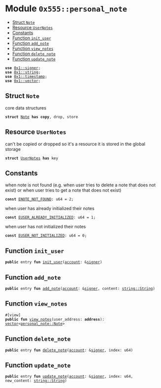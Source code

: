 
<a id="0x555_personal_note"></a>

# Module `0x555::personal_note`



-  [Struct `Note`](#0x555_personal_note_Note)
-  [Resource `UserNotes`](#0x555_personal_note_UserNotes)
-  [Constants](#@Constants_0)
-  [Function `init_user`](#0x555_personal_note_init_user)
-  [Function `add_note`](#0x555_personal_note_add_note)
-  [Function `view_notes`](#0x555_personal_note_view_notes)
-  [Function `delete_note`](#0x555_personal_note_delete_note)
-  [Function `update_note`](#0x555_personal_note_update_note)


<pre><code><b>use</b> <a href="">0x1::signer</a>;
<b>use</b> <a href="">0x1::string</a>;
<b>use</b> <a href="">0x1::timestamp</a>;
<b>use</b> <a href="">0x1::vector</a>;
</code></pre>



<a id="0x555_personal_note_Note"></a>

## Struct `Note`

core data structures


<pre><code><b>struct</b> <a href="personal_note.md#0x555_personal_note_Note">Note</a> <b>has</b> <b>copy</b>, drop, store
</code></pre>



<a id="0x555_personal_note_UserNotes"></a>

## Resource `UserNotes`

can't be copied or dropped so it's a resource
it is stored in the global storage


<pre><code><b>struct</b> <a href="personal_note.md#0x555_personal_note_UserNotes">UserNotes</a> <b>has</b> key
</code></pre>



<a id="@Constants_0"></a>

## Constants


<a id="0x555_personal_note_ENOTE_NOT_FOUND"></a>

when note is not found
(e.g. when user tries to delete a note that does not exist)
or when user tries to get a note that does not exist)


<pre><code><b>const</b> <a href="personal_note.md#0x555_personal_note_ENOTE_NOT_FOUND">ENOTE_NOT_FOUND</a>: u64 = 2;
</code></pre>



<a id="0x555_personal_note_EUSER_ALREADY_INITIALIZED"></a>

when user has already initialized their notes


<pre><code><b>const</b> <a href="personal_note.md#0x555_personal_note_EUSER_ALREADY_INITIALIZED">EUSER_ALREADY_INITIALIZED</a>: u64 = 1;
</code></pre>



<a id="0x555_personal_note_EUSER_NOT_INITIALIZED"></a>

when user has not initialized their notes


<pre><code><b>const</b> <a href="personal_note.md#0x555_personal_note_EUSER_NOT_INITIALIZED">EUSER_NOT_INITIALIZED</a>: u64 = 0;
</code></pre>



<a id="0x555_personal_note_init_user"></a>

## Function `init_user`



<pre><code><b>public</b> entry <b>fun</b> <a href="personal_note.md#0x555_personal_note_init_user">init_user</a>(<a href="">account</a>: &<a href="">signer</a>)
</code></pre>



<a id="0x555_personal_note_add_note"></a>

## Function `add_note`



<pre><code><b>public</b> entry <b>fun</b> <a href="personal_note.md#0x555_personal_note_add_note">add_note</a>(<a href="">account</a>: &<a href="">signer</a>, content: <a href="_String">string::String</a>)
</code></pre>



<a id="0x555_personal_note_view_notes"></a>

## Function `view_notes`



<pre><code>#[view]
<b>public</b> <b>fun</b> <a href="personal_note.md#0x555_personal_note_view_notes">view_notes</a>(user_address: <b>address</b>): <a href="">vector</a>&lt;<a href="personal_note.md#0x555_personal_note_Note">personal_note::Note</a>&gt;
</code></pre>



<a id="0x555_personal_note_delete_note"></a>

## Function `delete_note`



<pre><code><b>public</b> entry <b>fun</b> <a href="personal_note.md#0x555_personal_note_delete_note">delete_note</a>(<a href="">account</a>: &<a href="">signer</a>, index: u64)
</code></pre>



<a id="0x555_personal_note_update_note"></a>

## Function `update_note`



<pre><code><b>public</b> entry <b>fun</b> <a href="personal_note.md#0x555_personal_note_update_note">update_note</a>(<a href="">account</a>: &<a href="">signer</a>, index: u64, new_content: <a href="_String">string::String</a>)
</code></pre>
